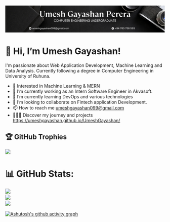 ![GithubPic](https://github.com/UmeshGayashan/UmeshGayashan/blob/main/src/assets/extra/GithubPic.png)
# 👋 Hi, I’m Umesh Gayashan!

I'm passionate about Web Application Development, Machine Learning and Data Analysis. Currently following a degree in Computer Engineering in University of Ruhuna.

- 👀 Interested in Machine Learning & MERN
- 🔭 I’m currently working as an Intern Software Engineer in Akvasoft.
- 🌱 I’m currently learning DevOps and various technologies
- 💞️ I’m looking to collaborate on Fintech application Development.
- 📫 How to reach me umeshgayashan099@gmail.com
- 👨🏻‍💻 Discover my journey and projects https://umeshgayashan.github.io/UmeshGayashan/

<!---
UmeshGayashan/UmeshGayashan is a ✨ special ✨ repository because its `README.md` (this file) appears on your GitHub profile.
You can click the Preview link to take a look at your changes.
--->
## 🏆 GitHub Trophies
![](https://github-profile-trophy.vercel.app/?username=UmeshGayashan&theme=monokai&no-frame=false&no-bg=false&margin-w=4)


# 📊 GitHub Stats:
![](https://github-readme-stats.vercel.app/api?username=UmeshGayashan&theme=tokyonight&hide_border=true&include_all_commits=false&count_private=false)<br/>
![](https://github-readme-streak-stats.herokuapp.com/?user=UmeshGayashan&theme=tokyonight&hide_border=true)<br/>
![](https://github-readme-stats.vercel.app/api/top-langs/?username=UmeshGayashan&theme=tokyonight&hide_border=true&include_all_commits=false&count_private=false&layout=compact)

[![Ashutosh's github activity graph](https://github-readme-activity-graph.vercel.app/graph?username=UmeshGayashan&bg_color=000000&color=2429c2&line=4c5a9e&point=ffffff&area=true&hide_border=true)](https://github.com/ashutosh00710/github-readme-activity-graph)

